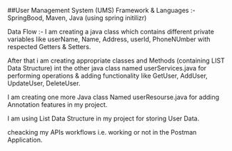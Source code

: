 ##User Management System (UMS)
Framework & Languages :- SpringBood, Maven, Java (using spring initilizr)

Data Flow :- I am creating a java class which contains different private variables like userName, Name, Address, userId,
PhoneNUmber with respected Getters & Setters.

 After that i am creating appropriate classes and Methods (containing LIST Data Structure) int the other java class named userServices.java 
 for performing operations & adding functionality like GetUser, AddUser, UpdateUser, DeleteUser.

 I am creating one more Java class Named userResourse.java for adding Annotation features in my project.

 I am using List Data Structure in my project for storing User Data.

cheacking my APIs workflows i.e. working or not in the Postman Application.

